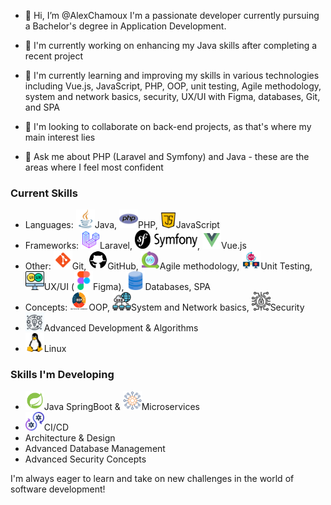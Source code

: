 - 👋 Hi, I’m @AlexChamoux
I'm a passionate developer currently pursuing a Bachelor's degree in Application Development.

- 🔭 I'm currently working on enhancing my Java skills after completing a recent project
- 🌱 I'm currently learning and improving my skills in various technologies including Vue.js, JavaScript, PHP, OOP, unit testing, Agile methodology, system and network basics, security, UX/UI with Figma, databases, Git, and SPA
- 👯 I'm looking to collaborate on back-end projects, as that's where my main interest lies
- 💬 Ask me about PHP (Laravel and Symfony) and Java - these are the areas where I feel most confident

### Current Skills

- Languages: <img src="https://github.com/AlexChamoux/AlexChamoux/blob/main/Logos/java.png" alt="Java Logo" width="30" height="30">Java, <img src="https://github.com/AlexChamoux/AlexChamoux/blob/main/Logos/php.png" alt="php Logo" width="30" height="30">PHP, <img src="https://github.com/AlexChamoux/AlexChamoux/blob/main/Logos/script-java.png" alt="JS Logo" width="25" height="25">JavaScript
- Frameworks: <img src="https://github.com/AlexChamoux/AlexChamoux/blob/main/Logos/icons8-laravel-64.png" alt="laravel Logo" width="30" height="30">Laravel, <img src="https://github.com/AlexChamoux/AlexChamoux/blob/main/Logos/symfony_black_02.png" alt="symfony Logo" width="100" height="30">, <img src="https://github.com/AlexChamoux/AlexChamoux/blob/main/Logos/icons8-vue-js-48.png" alt="view Logo" width="30" height="30">Vue.js
- Other: <img src="https://github.com/AlexChamoux/AlexChamoux/blob/main/Logos/icons8-git-48.png" alt="git Logo" width="30" height="30">Git, <img src="https://github.com/AlexChamoux/AlexChamoux/blob/main/Logos/icons8-github-50.png" alt="github Logo" width="30" height="30">GitHub, <img src="https://github.com/AlexChamoux/AlexChamoux/blob/main/Logos/icons8-agile-64.png" alt="agile Logo" width="30" height="30">Agile methodology, <img src="https://github.com/AlexChamoux/AlexChamoux/blob/main/Logos/unit-testing.png" alt="test Logo" width="30" height="30">Unit Testing, <img src="https://github.com/AlexChamoux/AlexChamoux/blob/main/Logos/ui.png" alt="ux-ui Logo" width="30" height="30">UX/UI (<img src="https://github.com/AlexChamoux/AlexChamoux/blob/main/Logos/figma.png" alt="figma Logo" width="30" height="30">Figma), <img src="https://github.com/AlexChamoux/AlexChamoux/blob/main/Logos/database.png" alt="database Logo" width="30" height="30">Databases, SPA
- Concepts: <img src="https://github.com/AlexChamoux/AlexChamoux/blob/main/Logos/POO.png" alt="poo Logo" width="30" height="30">OOP, <img src="https://github.com/AlexChamoux/AlexChamoux/blob/main/Logos/system&network.png" alt="system&network Logo" width="30" height="30">System and Network basics, <img src="https://github.com/AlexChamoux/AlexChamoux/blob/main/Logos/cyber-security.png" alt="cyber-security Logo" width="30" height="30">Security
- <img src="https://github.com/AlexChamoux/AlexChamoux/blob/main/Logos/adv_dev&algo.png" alt="advanced development & algorithms Logo" width="30" height="30">Advanced Development & Algorithms
- <img src="https://github.com/AlexChamoux/AlexChamoux/blob/main/Logos/linux.png" alt="linux Logo" width="30" height="30">Linux

### Skills I'm Developing

- <img src="https://github.com/AlexChamoux/AlexChamoux/blob/main/Logos/icons8-spring-boot-48.png" alt="git Logo" width="30" height="30">Java SpringBoot & <img src="https://github.com/AlexChamoux/AlexChamoux/blob/main/Logos/microservice.png" alt="microservice Logo" width="30" height="30">Microservices
- <img src="https://github.com/AlexChamoux/AlexChamoux/blob/main/Logos/CI-CD.png" alt="ci-cd Logo" width="30" height="30">CI/CD
- Architecture & Design
- Advanced Database Management
- Advanced Security Concepts

I'm always eager to learn and take on new challenges in the world of software development!

<!---
AlexChamoux/AlexChamoux is a ✨ special ✨ repository because its `README.md` (this file) appears on your GitHub profile.
You can click the Preview link to take a look at your changes.
--->
